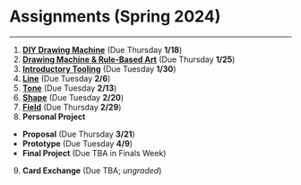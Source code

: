# Assignments (Spring 2024)

---

1. [**DIY Drawing Machine**](01_diy_drawing_machine/README.md) (Due Thursday **1/18**)
2. [**Drawing Machine & Rule-Based Art**](02_rule_based_art/README.md) (Due Thursday **1/25**)
3. [**Introductory Tooling**](03_introductory_tooling/README.md) (Due Tuesday **1/30**)
4. [**Line**](04_line/README.md) (Due Tuesday **2/6**)
5. [**Tone**](05_tone/README.md) (Due Tuesday **2/13**)
6. [**Shape**](06_shape/README.md) (Due Tuesday **2/20**)
7. [**Field**](07_field/README.md) (Due Thursday **2/29**)
8. **Personal Project**
  * **Proposal** (Due Thursday **3/21**)
  * **Prototype** (Due Tuesday **4/9**)
  * **Final Project** (Due TBA in Finals Week)
9. **Card Exchange** (Due TBA; *ungraded*)